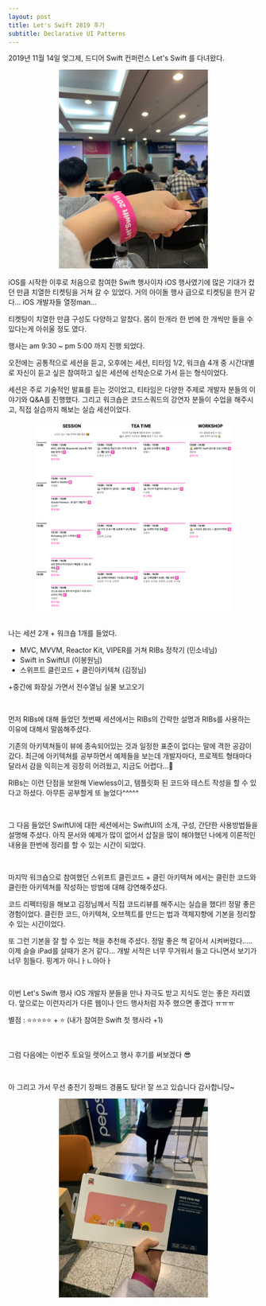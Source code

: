 ```yaml
---
layout: post
title: Let's Swift 2019 후기
subtitle: Declarative UI Patterns
---
```




2019년 11월 14일 엊그제, 드디어 Swift 컨퍼런스 Let's Swift 를 다녀왔다.

<center><img src="../img/2019-11-14-2.png" width="300px"/></center>

iOS를 시작한 이후로 처음으로 참여한 Swift 행사이자 iOS 행사였기에 많은 기대가 컸던 만큼 치열한 티켓팅을 거쳐 갈 수 있었다. 거의 아이돌 행사 급으로 티켓팅을 한거 같다... iOS 개발자들 열정man...

티켓팅이 치열한 만큼 구성도 다양하고 알찼다. 몸이 한개라 한 번에 한 개씩만 들을 수 있다는게 아쉬울 정도 였다.

행사는 am 9:30 ~ pm 5:00 까지 진행 되었다.

오전에는 공통적으로 세션을 듣고, 오후에는 세션, 티타임 1/2, 워크숍 4개 중 시간대별로 자신이 듣고 싶은 참여하고 싶은 세션에 선착순으로 가서 듣는 형식이었다.

세션은 주로 기술적인 발표를 듣는 것이었고, 티타임은 다양한 주제로 개발자 분들의 이야기와 Q&A를 진행했다. 그리고 워크숍은 코드스쿼드의 강연자 분들이 수업을 해주시고, 직접 실습까지 해보는 실습 세션이었다.

<center><img src="../img/2019-11-14-1.png"  width="400px"/></center>

<br>

나는 세션 2개 + 워크숍 1개를 들었다.

- MVC, MVVM, Reactor Kit, VIPER를 거쳐 RIBs 정착기 (민소네님)
- Swift in SwiftUI (이봉원님)
- 스위프트 클린코드 + 클린아키텍쳐 (김정님)

+중간에 화장실 가면서 전수열님 실물 보고오기

<br>

먼저 RIBs에 대해 들었던 첫번째 세션에서는 RIBs의 간략한 설명과 RIBs를 사용하는 이유에 대해서 말씀해주셨다.

기존의 아키텍쳐들이 뷰에 종속되어있는 것과 일정한 표준이 없다는 말에 격한 공감이 갔다. 최근에 아키텍쳐를 공부하면서 예제들을 보는데 개발자마다, 프로젝트 형태마다 달라서 감을 익히는게 굉장히 어려웠고, 지금도 어렵다...🤯 

RIBs는 이런 단점을 보완해 Viewless이고, 템플릿화 된 코드와 테스트 작성을 할 수 있다고 하셨다. 아무튼 공부할게 또 늘었다^^^^^

<br>

그 다음 들었던 SwiftUI에 대한 세션에서는 SwiftUI의 소개, 구성, 간단한 사용방법들을 설명해 주셨다. 아직 문서와 예제가 많이 없어서 삽질을 많이 해야했던 나에게 이론적인 내용을 한번에 정리를 할 수 있는 시간이 되었다. 

<br>

마지막 워크숍으로 참여했던 스위프트 클린코드 + 클린 아키텍쳐 에서는 클린한 코드와 클린한 아키텍쳐를 작성하는 방법에 대해 강연해주셨다.

코드 리펙터링을 해보고 김정님께서 직접 코드리뷰를 해주시는 실습을 했다!! 정말 좋은 경험이었다. 클린한 코드, 아키텍쳐, 오브젝트를 만드는 법과 객체지향에 기본을 정리할 수 있는 시간이었다. 

또 그런 기본을 잘 할 수 있는 책을 추천해 주셨다. 정말 좋은 책 같아서 시켜버렸다..... 이제 슬슬 iPad를 살때가 온거 같다... 개발 서적은 너무 무거워서 들고 다니면서 보기가 너무 힘들다. 핑계가 아니ㅏㄴ아아ㅏ

<br>

이번 Let's Swift 행사 iOS 개발자 분들을 만나 자극도 받고 지식도 얻는 좋은 자리였다. 앞으로는 이런자리가 다른 웹이나 안드 행사처럼 자주 했으면 좋겠다 ㅠㅠㅠ 

별점 : ⭐️⭐️⭐️⭐️⭐️ + ⭐️ (내가 참여한 Swift 첫 행사라 +1)

<br>

그럼 다음에는 이번주 토요일 렛어스고 행사 후기를 써보겠다 😎

<br>

아 그리고 가서 무선 충전기 장패드 경품도 탔다! 잘 쓰고 있습니다 감사합니당~

<center><img src="../img/2019-11-14-3.png" width="300px"/></center>